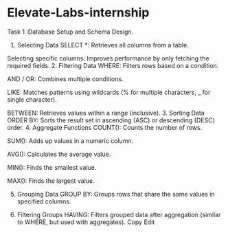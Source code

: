 # Elevate-Labs-internship
Task 1 :Database Setup and Schema Design.
1. Selecting Data
SELECT *: Retrieves all columns from a table.

Selecting specific columns: Improves performance by only fetching the required fields.
2. Filtering Data
WHERE: Filters rows based on a condition.

AND / OR: Combines multiple conditions.

LIKE: Matches patterns using wildcards (% for multiple characters, _ for single character).

BETWEEN: Retrieves values within a range (inclusive).
3. Sorting Data
ORDER BY: Sorts the result set in ascending (ASC) or descending (DESC) order.
4. Aggregate Functions
COUNT(): Counts the number of rows.

SUM(): Adds up values in a numeric column.

AVG(): Calculates the average value.

MIN(): Finds the smallest value.

MAX(): Finds the largest value.

5. Grouping Data
GROUP BY: Groups rows that share the same values in specified columns.

6. Filtering Groups
HAVING: Filters grouped data after aggregation (similar to WHERE, but used with aggregates).
Copy
Edit
